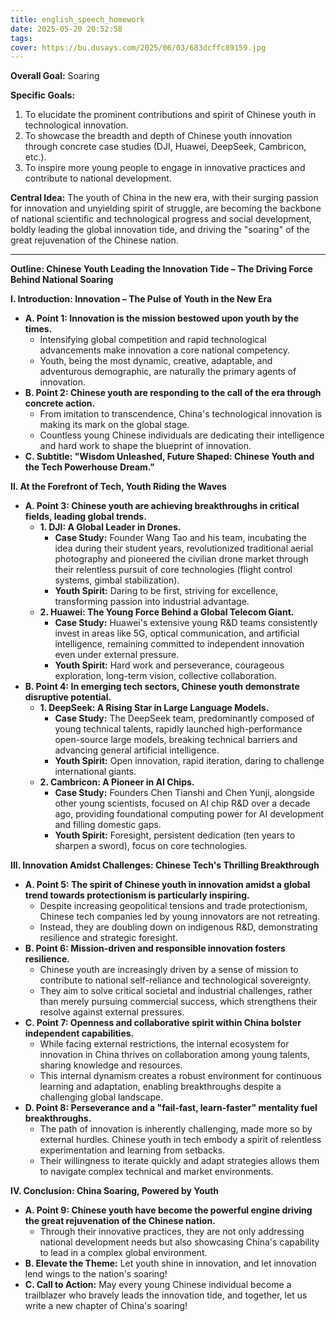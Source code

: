 ```yaml
---
title: english_speech_homework
date: 2025-05-20 20:52:58
tags:
cover: https://bu.dusays.com/2025/06/03/683dcffc89159.jpg
---
```


**Overall Goal:** Soaring

**Specific Goals:** 
1. To elucidate the prominent contributions and spirit of Chinese youth in technological innovation.
2. To showcase the breadth and depth of Chinese youth innovation through concrete case studies (DJI, Huawei, DeepSeek, Cambricon, etc.).
3. To inspire more young people to engage in innovative practices and contribute to national development.

**Central Idea:** The youth of China in the new era, with their surging passion for innovation and unyielding spirit of struggle, are becoming the backbone of national scientific and technological progress and social development, boldly leading the global innovation tide, and driving the "soaring" of the great rejuvenation of the Chinese nation.

---

**Outline: Chinese Youth Leading the Innovation Tide – The Driving Force Behind National Soaring**

**I. Introduction: Innovation – The Pulse of Youth in the New Era**

* **A. Point 1: Innovation is the mission bestowed upon youth by the times.**
    * Intensifying global competition and rapid technological advancements make innovation a core national competency.
    * Youth, being the most dynamic, creative, adaptable, and adventurous demographic, are naturally the primary agents of innovation.
* **B. Point 2: Chinese youth are responding to the call of the era through concrete action.**
    * From imitation to transcendence, China's technological innovation is making its mark on the global stage.
    * Countless young Chinese individuals are dedicating their intelligence and hard work to shape the blueprint of innovation.
* **C. Subtitle: "Wisdom Unleashed, Future Shaped: Chinese Youth and the Tech Powerhouse Dream."**

**II. At the Forefront of Tech, Youth Riding the Waves**

* **A. Point 3: Chinese youth are achieving breakthroughs in critical fields, leading global trends.**
    * **1. DJI: A Global Leader in Drones.**
        * **Case Study:** Founder Wang Tao and his team, incubating the idea during their student years, revolutionized traditional aerial photography and pioneered the civilian drone market through their relentless pursuit of core technologies (flight control systems, gimbal stabilization).
        * **Youth Spirit:** Daring to be first, striving for excellence, transforming passion into industrial advantage.
    * **2. Huawei: The Young Force Behind a Global Telecom Giant.**
        * **Case Study:** Huawei's extensive young R&D teams consistently invest in areas like 5G, optical communication, and artificial intelligence, remaining committed to independent innovation even under external pressure.
        * **Youth Spirit:** Hard work and perseverance, courageous exploration, long-term vision, collective collaboration.
* **B. Point 4: In emerging tech sectors, Chinese youth demonstrate disruptive potential.**
    * **1. DeepSeek: A Rising Star in Large Language Models.**
        * **Case Study:** The DeepSeek team, predominantly composed of young technical talents, rapidly launched high-performance open-source large models, breaking technical barriers and advancing general artificial intelligence.
        * **Youth Spirit:** Open innovation, rapid iteration, daring to challenge international giants.
    * **2. Cambricon: A Pioneer in AI Chips.**
        * **Case Study:** Founders Chen Tianshi and Chen Yunji, alongside other young scientists, focused on AI chip R&D over a decade ago, providing foundational computing power for AI development and filling domestic gaps.
        * **Youth Spirit:** Foresight, persistent dedication (ten years to sharpen a sword), focus on core technologies.

**III. Innovation Amidst Challenges: Chinese Tech's Thrilling Breakthrough**

* **A. Point 5: The spirit of Chinese youth in innovation amidst a global trend towards protectionism is particularly inspiring.**
    * Despite increasing geopolitical tensions and trade protectionism, Chinese tech companies led by young innovators are not retreating.
    * Instead, they are doubling down on indigenous R&D, demonstrating resilience and strategic foresight.
* **B. Point 6: Mission-driven and responsible innovation fosters resilience.**
    * Chinese youth are increasingly driven by a sense of mission to contribute to national self-reliance and technological sovereignty.
    * They aim to solve critical societal and industrial challenges, rather than merely pursuing commercial success, which strengthens their resolve against external pressures.
* **C. Point 7: Openness and collaborative spirit within China bolster independent capabilities.**
    * While facing external restrictions, the internal ecosystem for innovation in China thrives on collaboration among young talents, sharing knowledge and resources.
    * This internal dynamism creates a robust environment for continuous learning and adaptation, enabling breakthroughs despite a challenging global landscape.
* **D. Point 8: Perseverance and a "fail-fast, learn-faster" mentality fuel breakthroughs.**
    * The path of innovation is inherently challenging, made more so by external hurdles. Chinese youth in tech embody a spirit of relentless experimentation and learning from setbacks.
    * Their willingness to iterate quickly and adapt strategies allows them to navigate complex technical and market environments.

**IV. Conclusion: China Soaring, Powered by Youth**

* **A. Point 9: Chinese youth have become the powerful engine driving the great rejuvenation of the Chinese nation.**
    * Through their innovative practices, they are not only addressing national development needs but also showcasing China's capability to lead in a complex global environment.
* **B. Elevate the Theme:** Let youth shine in innovation, and let innovation lend wings to the nation's soaring!
* **C. Call to Action:** May every young Chinese individual become a trailblazer who bravely leads the innovation tide, and together, let us write a new chapter of China's soaring!